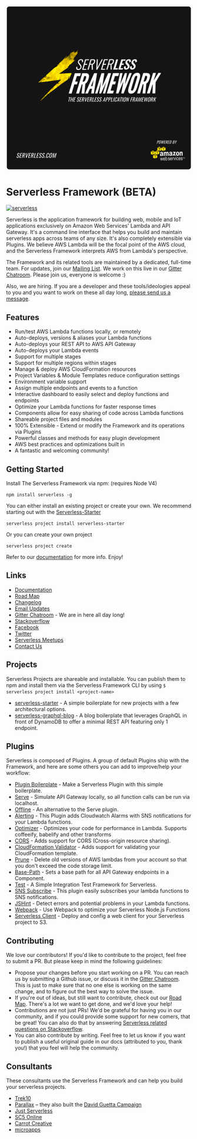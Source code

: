 ![Serverless Application Framework AWS Lambda API Gateway](other/img/serverless_framework_readme_fire.gif)

Serverless Framework (BETA)
=================================
[![serverless](http://public.serverless.com/badges/v3.svg)](http://www.serverless.com)

Serverless is the application framework for building web, mobile and IoT applications exclusively on Amazon Web Services' Lambda and API Gateway. It's a command line interface that helps you build and maintain serverless apps across teams of any size.  It's also completely extensible via Plugins.  We believe AWS Lambda will be the focal point of the AWS cloud, and the Serverless Framework interprets AWS from Lambda's perspective.

The Framework and its related tools are maintained by a dedicated, full-time team.  For updates, join our [Mailing List](http://eepurl.com/bvz5Nj).  We work on this live in our [Gitter Chatroom](https://gitter.im/serverless/serverless). Please join us, everyone is welcome :)

Also, we are hiring.  If you are a developer and these tools/ideologies appeal to you and you want to work on these all day long, [please send us a message](mailto:team@serverless.com).

## Features

* Run/test AWS Lambda functions locally, or remotely
* Auto-deploys, versions & aliases your Lambda functions
* Auto-deploys your REST API to AWS API Gateway
* Auto-deploys your Lambda events
* Support for multiple stages
* Support for multiple regions within stages
* Manage & deploy AWS CloudFormation resources
* Project Variables & Module Templates reduce configuration settings
* Environment variable support
* Assign multiple endpoints and events to a function
* Interactive dashboard to easily select and deploy functions and endpoints
* Optimize your Lambda functions for faster response times
* Components allow for easy sharing of code across Lambda functions
* Shareable project files and modules
* 100% Extensible - Extend or modify the Framework and its operations via Plugins
* Powerful classes and methods for easy plugin development
* AWS best practices and optimizations built in
* A fantastic and welcoming community!

## Getting Started

Install The Serverless Framework via npm: (requires Node V4)

```
npm install serverless -g
```

You can either install an existing project or create your own.  We recommend starting out with the [Serverless-Starter](https://www.github.com/serverless/serverless-starter)

```
serverless project install serverless-starter
```

Or you can create your own project

```
serverless project create
```

Refer to our [documentation](http://docs.serverless.com) for more info.  Enjoy!

## Links

* [Documentation](http://docs.serverless.com)
* [Road Map](https://github.com/serverless/serverless/milestones)
* [Changelog](https://github.com/serverless/serverless/releases)
* [Email Updates](http://eepurl.com/bvz5Nj)
* [Gitter Chatroom](https://gitter.im/serverless/serverless) - We are in here all day long!
* [Stackoverflow](http://stackoverflow.com/questions/tagged/serverless-framework)
* [Facebook](https://www.facebook.com/serverless)
* [Twitter](https://twitter.com/goserverless)
* [Serverless Meetups](http://www.meetup.com/serverless/)
* [Contact Us](mailto:team@serverless.com)

## Projects
Serverless Projects are shareable and installable.  You can publish them to npm and install them via the Serverless Framework CLI by using `$ serverless project install <project-name>`
* [serverless-starter](https://github.com/serverless/serverless-starter) - A simple boilerplate for new projects with a few architectural options.
* [serverless-graphql-blog](https://github.com/serverless/serverless-graphql-blog) - A blog boilerplate that leverages GraphQL in front of DynamoDB to offer a minimal REST API featuring only 1 endpoint.

## Plugins
Serverless is composed of Plugins.  A group of default Plugins ship with the Framework, and here are some others you can add to improve/help your workflow:
* [Plugin Boilerplate](https://github.com/serverless/serverless-plugin-boilerplate) - Make a Serverless Plugin with this simple boilerplate.
* [Serve](https://github.com/Nopik/serverless-serve) - Simulate API Gateway locally, so all function calls can be run via localhost.
* [Offline](https://github.com/dherault/serverless-offline) - An alternative to the Serve plugin.
* [Alerting](https://github.com/martinlindenberg/serverless-plugin-alerting) - This Plugin adds Cloudwatch Alarms with SNS notifications for your Lambda functions.
* [Optimizer](https://github.com/serverless/serverless-optimizer-plugin) - Optimizes your code for performance in Lambda. Supports coffeeify, babelify and other transforms
* [CORS](https://github.com/joostfarla/serverless-cors-plugin) - Adds support for CORS (Cross-origin resource sharing).
* [CloudFormation Validator](https://github.com/tmilewski/serverless-resources-validation-plugin) - Adds support for validating your CloudFormation template.
* [Prune](https://github.com/Nopik/serverless-lambda-prune-plugin) - Delete old versions of AWS lambdas from your account so that you don't exceed the code storage limit.
* [Base-Path](https://github.com/daffinity/serverless-base-path-plugin) - Sets a base path for all API Gateway endpoints in a Component.
* [Test](https://github.com/arabold/serverless-test-plugin) - A Simple Integration Test Framework for Serverless.
* [SNS Subscribe](https://github.com/martinlindenberg/serverless-plugin-sns) - This plugin easily subscribes your lambda functions to SNS notifications.
* [JSHint](https://github.com/joostfarla/serverless-jshint-plugin) - Detect errors and potential problems in your Lambda functions.
* [Webpack](https://github.com/asprouse/serverless-webpack-plugin) - Use Webpack to optimize your Serverless Node.js Functions
* [Serverless Client](https://github.com/serverless/serverless-client-s3) - Deploy and config a web client for your Serverless project to S3.

## Contributing
We love our contributors! If you'd like to contribute to the project, feel free to submit a PR. But please keep in mind the following guidelines:

* Propose your changes before you start working on a PR. You can reach us by submitting a Github issue, or discuss it in the [Gitter Chatroom](https://gitter.im/serverless/serverless). This is just to make sure that no one else is working on the same change, and to figure out the best way to solve the issue.
* If you're out of ideas, but still want to contribute, check out our [Road Map](https://github.com/serverless/serverless/milestones). There's a lot we want to get done, and we'd love your help!
* Contributions are not just PRs! We'd be grateful for having you in our community, and if you could provide some support for new comers, that be great! You can also do that by answering [Serverless related questions on Stackoverflow](http://stackoverflow.com/questions/tagged/serverless-framework).
* You can also contribute by writing. Feel free to let us know if you want to publish a useful original guide in our docs (attributed to you, thank you!) that you feel will help the community.

## Consultants
These consultants use the Serverless Framework and can help you build your serverless projects.
* [Trek10](https://www.trek10.com/)
* [Parallax](https://parall.ax/) – they also built the [David Guetta Campaign](https://serverlesscode.com/post/david-guetta-online-recording-with-lambda/)
* [Just Serverless](http://justserverless.com)
* [SC5 Online](https://sc5.io)
* [Carrot Creative](https://carrot.is)
* [microapps](http://microapps.com)
